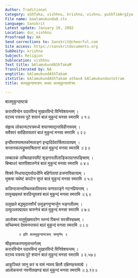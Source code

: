 ```yaml
---
Author: Traditional
Category: aShTaka, vishhnu, krishna, vishnu, puShTimArgIya
File name: baalamukunda8.itx
Language: Sanskrit
Latest update: January 19, 2002
Location: doc_vishhnu
Proofread by: NA
Send corrections to: Sanskrit@cheerful.com
Site access: https://sanskritdocuments.org
SubDeity: krishna
Subject: Religion
Sublocation: vishhnu
Text title: bAlamukundAShTakaM
Transliterated by: NA
engtitle: bAlamukundAShTakam
itxtitle: bAlamukundAShTakam athavA bAlamukundastotram
title: बालमुकुन्दाष्टकम् अथवा बालमुकुन्दस्तोत्रम्

---
```

  
 बालमुकुन्दाष्टकं   
  
करारविन्देन पदारविन्दं मुखारविन्दे विनिवेशयन्तम् ।  
वटस्य पत्रस्य पुटे शयानं बालं मुकुन्दं मनसा स्मरामि ॥ १॥  
  
संहृत्य लोकान्वटपत्रमध्ये शयानमाद्यन्तविहीनरूपम् ।  
सर्वेश्वरं सर्वहितावतारं बालं मुकुन्दं मनसा स्मरामि ॥ २॥  
  
इन्दीवरश्यामलकोमलाङ्गं इन्द्रादिदेवार्चितपादपद्मम् ।  
सन्तानकल्पद्रुममाश्रितानां बालं मुकुन्दं मनसा स्मरामि ॥ ३॥  
  
लम्बालकं लम्बितहारयष्टिं शृङ्गारलीलाङ्कितदन्तपङ्क्तिम् ।  
बिम्बाधरं चारुविशालनेत्रं बालं मुकुन्दं मनसा स्मरामि ॥ ४॥  
  
शिक्ये निधायाद्यपयोदधीनि बहिर्गतायां व्रजनायिकायाम् ।  
भुक्त्वा यथेष्टं कपटेन सुप्तं बालं मुकुन्दं मनसा स्मरामि ॥ ५॥  
  
कलिन्दजान्तस्थितकालियस्य फणाग्ररङ्गे नटनप्रियन्तम् ।  
तत्पुच्छहस्तं शरदिन्दुवक्त्रं बालं मुकुन्दं मनसा स्मरामि ॥ ६॥  
  
उलूखले बद्धमुदारशौर्यं उत्तुङ्गयुग्मार्जुन भङ्गलीलम् ।  
उत्फुल्लपद्मायत चारुनेत्रं बालं मुकुन्दं मनसा स्मरामि ॥ ७॥  
  
आलोक्य मातुर्मुखमादरेण स्तन्यं पिबन्तं सरसीरुहाक्षम् ।  
सच्चिन्मयं देवमनन्तरूपं बालं मुकुन्दं मनसा स्मरामि ॥ ८॥  
  
          ॥ इति बालमुकुन्दाष्टकम् सम्पूर्णम् ॥  
  
श्रीकृष्णकरणामृतान्तर्गतम्  
करारविन्देन पदारविन्दं मुखारविन्दे विनिवेशयन्तम् ।  
वटस्य पत्रस्य पुटे शयानं बालं मुकुन्दं मनसा स्मरामि ॥ २.५७॥  
  
आकुञ्चितं जानु करं च वामं न्यस्य क्षितौ दक्षिणहस्तपद्मे ।  
आलोकयन्तं नवनीतखण्डं बालं मुकुन्दं मनसा स्मरामि ॥ ३.९२॥  
  
  
  
  
